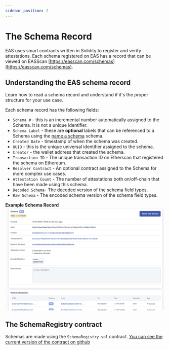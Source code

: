 ```yaml
---
sidebar_position: 2
---
```


# The Schema Record
EAS uses smart contracts written in Solidity to register and verify attestations. Each schema registered on EAS has a record that can be viewed on EASScan [https://easscan.com/schemas](https://easscan.com/schemas). 

## Understanding the EAS schema record
Learn how to read a schema record and understand if it's the proper structure for your use case.

Each schema record has the following fields:
- `Schema #` - this is an incremental number automatically assigned to the Schema. It is not a unique identifier.
- `Schema Label` - these are **optional** labels that can be referenced to a Schema using the [name a schema](https://easscan.com/schema/view/0xb470821c6361c846977354c26b1386b60f48876c252544b8fdba8fe1888a2c10) schema.
- `Created Date` - timestamp of when the schema was created.
- `UUID` - this is the unique universal identifier assigned to the schema.
- `Creator` - the wallet address that created the schema.
- `Transaction ID` - The unique transaction ID on Etherscan that registered the schema on Ethereum.
- `Resolver Contract` - An optional contract assigned to the Schema for more complex use cases.
- `Attestation Count` - The number of attestations both on/off-chain that have been made using this schema.
- `Decoded Schema`- The decoded version of the schema field types.
- `Raw Schema` - The encoded schema version of the schema field types.

**Example Schema Record**
![#33 - Make A Statement](./img/Schema-34.png)

## The SchemaRegistry contract
Schemas are made using the `SchemaRegistry.sol` contract. [You can see the current version of the contract on github](https://github.com/ethereum-attestation-service/eas-contracts/blob/master/contracts/SchemaRegistry.sol)
